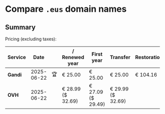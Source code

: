 # Compare `.eus` domain names

## Summary

Pricing (excluding taxes):

| Service | Date |  | / Renewed year | First year | Transfer | Restoration |
|--|--|--|--|--|--|--|
| **Gandi** | 2025-06-22 | 🏆 | € 25.00 | € 25.00 | € 25.00 | € 104.16 |
| **OVH** | 2025-06-22 |  | € 28.99<br>($ 32.69) | € 27.09<br>($ 29.49) | € 29.99<br>($ 32.69) |  |

